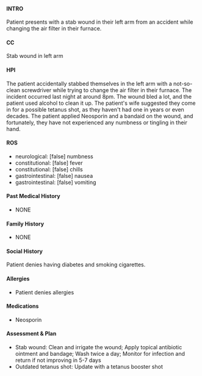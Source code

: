 #### INTRO 
Patient presents with a stab wound in their left arm from an accident while changing the air filter in their furnace. 

#### CC 
Stab wound in left arm 

#### HPI 
The patient accidentally stabbed themselves in the left arm with a not-so-clean screwdriver while trying to change the air filter in their furnace. The incident occurred last night at around 8pm. The wound bled a lot, and the patient used alcohol to clean it up. The patient's wife suggested they come in for a possible tetanus shot, as they haven't had one in years or even decades. The patient applied Neosporin and a bandaid on the wound, and fortunately, they have not experienced any numbness or tingling in their hand.

#### ROS 
- neurological: [false] numbness 
- constitutional: [false] fever 
- constitutional: [false] chills 
- gastrointestinal: [false] nausea 
- gastrointestinal: [false] vomiting 

#### Past Medical History 
- NONE

#### Family History 
- NONE

#### Social History 
Patient denies having diabetes and smoking cigarettes.

#### Allergies 
- Patient denies allergies

#### Medications 
- Neosporin

#### Assessment & Plan 
- Stab wound: Clean and irrigate the wound; Apply topical antibiotic ointment and bandage; Wash twice a day; Monitor for infection and return if not improving in 5-7 days
- Outdated tetanus shot: Update with a tetanus booster shot

